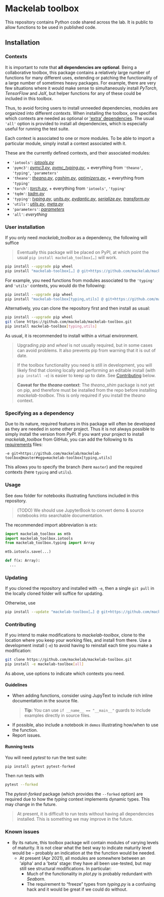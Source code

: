 # Mackelab toolbox

This repository contains Python code shared across the lab. It is public to allow functions to be used in published code.


## Installation

### Contexts

It is important to note that **all dependencies are optional**. Being a collaborative toolbox, this package contains a relatively large number of functions for many different uses, extending or patching the functionality of a large number of sometimes heavy packages.
For example, there are very few situations where it would make sense to simultaneously install *PyTorch*, *TensorFlow* and *JaX*, but helper functions for any of these could be included in this toolbox.

Thus, to avoid forcing users to install unneeded dependencies, modules are organized into different *contexts*. When installing the toolbox, one specifies which contexts are needed as optional or ['extra' dependencies](https://setuptools.readthedocs.io/en/latest/userguide/dependency_management.html#optional-dependencies). The usual `'all'` option is provided to install all dependencies, which is especially useful for running the test suite.

Each context is associated to one or more modules. To be able to import a particular module, simply install a context associated with it.

These are the currently defined contexts, and their associated modules:
  - `'iotools'`: [*iotools.py*](mackelab_toolbox/iotools.py)
  - `'pymc3'`: [*pymc3.py*](mackelab_toolbox/pymc3.py), [*pymc_typing.py*](mackelab_toolbox/pymc_typing.py), + everything from `'theano'`, `'typing'`, `'parameters'`
  - `'theano'`: [*theano.py*](mackelab_toolbox/theano.py), [*cgshim.py*](mackelab_toolbox.py), [*optimizers.py*](mackelab_toolbox/optimizers.py), + everything from `'typing'`
  - `'torch'`: [*torch.py*](mackelab_toolbox/torch.py), + everything from `'iotools'`, `'typing'`
  - `'tqdm'`: [*tqdm.py*](mackelab_toolbox/tqdm.py)
  - `'typing'`: [*typing.py*](mackelab_toolbox/typing_module.py), [*units.py*](mackelab_toolbox/units.py), [*pydantic.py*](mackelab_toolbox/pydantic.py), [*serialize.py*](mackelab_toolbox/serialize.py), [*transform.py*](mackelab_toolbox/transform.py)
  - `'utils'`: [*utils.py*](mackelab_toolbox/utils.py), [*meta.py*](mackelab_toolbox/meta.py)
  - `'parameters'`: [*parameters*](mackelab_toolbox/parameters.py)
  - `'all'`: *everything*

### User installation

If you only need *mackelab_toolbox* as a dependency, the following will suffice

> Eventually this package will be placed on PyPI, at which point the usual `pip install mackelab_toolbox[…]` will work.

```bash
pip install --upgrade pip wheel
pip install "mackelab-toolbox[…] @ git+https://github.com/mackelab/mackelab-toolbox#egg=mackelab-toolbox"
```

For example, you need functions from modules associated to the `'typing'` and `'utils'` contexts, you would do the following:

```bash
pip install --upgrade pip wheel
pip install "mackelab-toolbox[typing,utils] @ git+https://github.com/mackelab/mackelab-toolbox#egg=mackelab-toolbox"
```

Alternatively, you can clone the repository first and then install as usual:
```bash
pip install --upgrade pip wheel
git clone https://github.com/mackelab/mackelab-toolbox.git
pip install mackelab-toolbox[typing,utils]
```

As usual, it is recommended to install within a virtual environment.

> Upgrading _pip_ and _wheel_ is not usually required, but in some cases can avoid problems. It also prevents pip from warning that it is out of date.

> If the toolbox functionality you need is still in development, you will likely find that cloning locally and performing an editable install (with `pip install -e`) is easier to keep up to date. See [Contributing](#Contributing) below.

> **Caveat for the _theano_ context**: The *theano_shim* package is not yet on pip, and therefore must be installed from the repo before installing *mackelab-toolbox*. This is only required if you install the _theano_ context.

### Specifying as a dependency

Due to its nature, required features in this package will often be developed as they are needed in some other project. Thus it is not always possible to simply install the version from _PyPI_. If you want your project to install _mackelab_toolbox_  from GitHub, you can add the following to its [requirements](https://pip.pypa.io/en/stable/user_guide/#requirements-files) files:

```
-e git+https://github.com/mackelab/mackelab-toolbox@master#egg=mackelab-toolbox[typing,utils]
```

This allows you to specify the branch (here `master`) and the required contexts (here `typing` and `utils`).

### Usage

See `demo` folder for notebooks illustrating functions included in this repository.

> (TODO) We should use JupyterBook to convert demo & source notebooks into searchable documentation.

The recommended import abbreviation is `mtb`:

```python
import mackelab_toolbox as mtb
import mackelab_toolbox.iotools
from mackelab_toolbox.typing import Array

mtb.iotools.save(...)

def f(x: Array):
  ...
```

### Updating

If you cloned the repository and installed with `-e`, then a single `git pull` in the locally cloned folder will suffice for updating.

Otherwise, use
```bash
pip install --update "mackelab-toolbox[…] @ git+https://github.com/mackelab/mackelab-toolbox#egg=mackelab-toolbox"
```

### Contributing

If you intend to make modifications to *mackelab-toolbox*, clone to the location where you keep your working files, and install from there. Use a development install (`-e`) to avoid having to reinstall each time you make a modification:

```bash
git clone https://github.com/mackelab/mackelab-toolbox.git
pip install -e mackelab-toolbox[all]
```

As above, use options to indicate which contexts you need.

#### Guidelines

- When adding functions, consider using JupyText to include rich inline documentation in the source file.
  > **Tip:** You can use `if __name__ == "__main__"` guards to include examples directly in source files.
- If possible, also include a notebook in `demos` illustrating how/when to use the function.
- Report issues.

#### Running tests

You will need _pytest_ to run the test suite:

```bash
pip install pytest pytest-forked
```

Then run tests with

```bash
pytest --forked
```

The *pytest-forked* package (which provides the `--forked` option) are required due to how the *typing* context implements dynamic types. This may change in the future.

> At present, it is difficult to run tests without having all dependencies installed. This is something we may improve in the future.

### Known issues

- By its nature, this toolbox package will contain modules of varying levels of maturity. It is not clear what the best way to indicate maturity level would be – probably an indication at the the function would be needed.
  + At present (Apr 2021), all modules are somewhere between an 'alpha' and a 'beta' stage: they have all been use-tested, but may still see structural modifications. In particular:
    + Much of the functionality in *plot.py* is probably redundant with *Seaborn*.
    + The requirement to “freeze” types from *typing.py* is a confusing hack and it would be great if we could do without.
